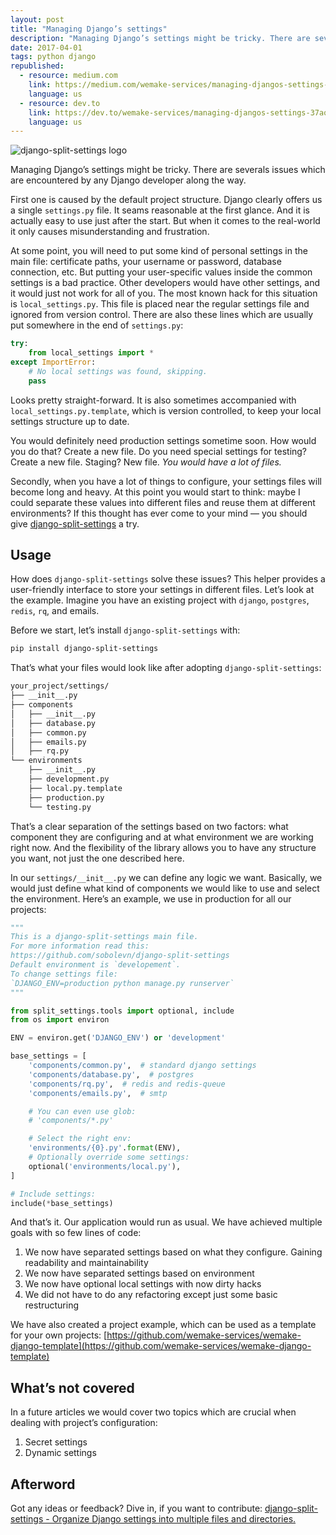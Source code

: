 ```yaml
---
layout: post
title: "Managing Django’s settings"
description: "Managing Django’s settings might be tricky. There are severals issues which are encountered by any Django developer along the way."
date: 2017-04-01
tags: python django
republished:
  - resource: medium.com
    link: https://medium.com/wemake-services/managing-djangos-settings-e2b7f496120d
    language: us
  - resource: dev.to
    link: https://dev.to/wemake-services/managing-djangos-settings-37ao
    language: us
---
```


![django-split-settings logo](https://cdn-images-1.medium.com/max/1600/1*ogBWTa2xptrsZXMB34Pzgw.png)

Managing Django’s settings might be tricky. There are severals issues which are encountered by any Django developer along the way.

First one is caused by the default project structure. Django clearly offers us a single `settings.py` file. It seams reasonable at the first glance. And it is actually easy to use just after the start. But when it comes to the real-world it only causes misunderstanding and frustration.

At some point, you will need to put some kind of personal settings in the main file: certificate paths, your username or password, database connection, etc. But putting your user-specific values inside the common settings is a bad practice. Other developers would have other settings, and it would just not work for all of you. The most known hack for this situation is `local_settings.py`. This file is placed near the regular settings file and ignored from version control. There are also these lines which are usually put somewhere in the end of `settings.py`:

```python
try:
    from local_settings import *
except ImportError:
    # No local settings was found, skipping.
    pass
```

Looks pretty straight-forward. It is also sometimes accompanied with `local_settings.py.template`, which is version controlled, to keep your local settings structure up to date.

You would definitely need production settings sometime soon. How would you do that? Create a new file. Do you need special settings for testing? Create a new file. Staging? New file. *You would have a lot of files.*

Secondly, when you have a lot of things to configure, your settings files will become long and heavy. At this point you would start to think: maybe I could separate these values into different files and reuse them at different environments? If this thought has ever come to your mind — you should give [django-split-settings](https://github.com/sobolevn/django-split-settings) a try.

## Usage

How does `django-split-settings` solve these issues? This helper provides a user-friendly interface to store your settings in different files. Let’s look at the example. Imagine you have an existing project with `django`, `postgres`, `redis`, `rq`, and emails.

Before we start, let’s install `django-split-settings` with:

```bash
pip install django-split-settings
```

That’s what your files would look like after adopting `django-split-settings`:

```bash
your_project/settings/
├── __init__.py
├── components
│   ├── __init__.py
│   ├── database.py
│   ├── common.py
│   ├── emails.py
│   ├── rq.py
└── environments
    ├── __init__.py
    ├── development.py
    ├── local.py.template
    ├── production.py
    └── testing.py
```

That’s a clear separation of the settings based on two factors: what component they are configuring and at what environment we are working right now. And the flexibility of the library allows you to have any structure you want, not just the one described here.

In our `settings/__init__.py` we can define any logic we want. Basically, we would just define what kind of components we would like to use and select the environment. Here’s an example, we use in production for all our projects:

```python
"""
This is a django-split-settings main file.
For more information read this:
https://github.com/sobolevn/django-split-settings
Default environment is `developement`.
To change settings file:
`DJANGO_ENV=production python manage.py runserver`
"""

from split_settings.tools import optional, include
from os import environ

ENV = environ.get('DJANGO_ENV') or 'development'

base_settings = [
    'components/common.py',  # standard django settings
    'components/database.py',  # postgres
    'components/rq.py',  # redis and redis-queue
    'components/emails.py',  # smtp

    # You can even use glob:
    # 'components/*.py'

    # Select the right env:
    'environments/{0}.py'.format(ENV),
    # Optionally override some settings:
    optional('environments/local.py'),
]

# Include settings:
include(*base_settings)
```

And that’s it. Our application would run as usual. We have achieved multiple goals with so few lines of code:

1. We now have separated settings based on what they configure. Gaining readability and maintainability
2. We now have separated settings based on environment
3. We now have optional local settings with now dirty hacks
4. We did not have to do any refactoring except just some basic restructuring

We have also created a project example, which can be used as a template for your own projects: [https://github.com/wemake-services/wemake-django-template](https://github.com/wemake-services/wemake-django-template)

## What’s not covered

In a future articles we would cover two topics which are crucial when dealing with project’s configuration:

1. Secret settings
2. Dynamic settings

## Afterword

Got any ideas or feedback? Dive in, if you want to contribute:
[django-split-settings - Organize Django settings into multiple files and directories.](https://github.com/sobolevn/django-split-settings)
